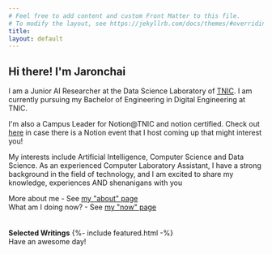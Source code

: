 ```yaml
---
# Feel free to add content and custom Front Matter to this file.
# To modify the layout, see https://jekyllrb.com/docs/themes/#overriding-theme-defaults
title: 
layout: default
---
```


## Hi there! I'm **Jaronchai**

I am a Junior AI Researcher at the Data Science Laboratory of [TNIC](https://tnic.tni.ac.th). I am currently pursuing my Bachelor of Engineering in Digital Engineering at TNIC.

I'm also a Campus Leader for Notion@TNIC and notion certified. Check out [here](https://alfyn.notion.site/Notion-TNIC-3fc48506de00458788d9f1bcbcf13bc7) in case there is a Notion event that I host coming up that might interest you!

My interests include Artificial Intelligence, Computer Science and Data Science. As an experienced Computer Laboratory Assistant, I have a strong background in the field of technology, and I am excited to share my knowledge, experiences AND shenanigans with you

More about me - See [my "about" page](/about)\
What am I doing now? - See [my "now" page](/now)
\
\
\
**Selected Writings**
{%- include featured.html -%}
\
Have an awesome day!

[blog]: weblog/
